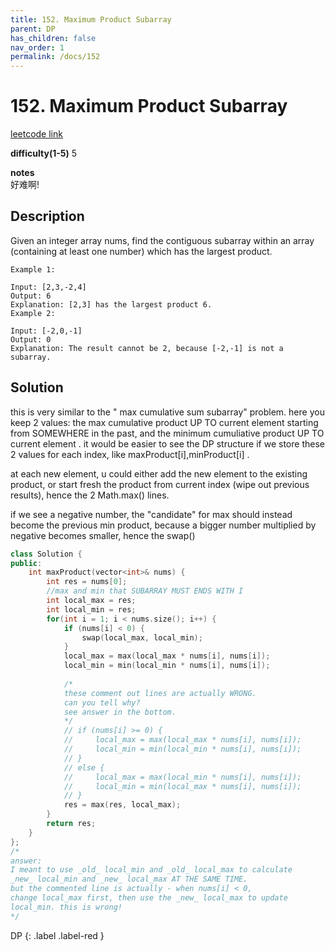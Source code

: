 ```yaml
---
title: 152. Maximum Product Subarray
parent: DP
has_children: false
nav_order: 1
permalink: /docs/152
---
```

# 152. Maximum Product Subarray
[leetcode link](https://leetcode.com/problems/maximum-product-subarray/)

**difficulty(1-5)** 
5

**notes**   
好难啊!

## Description
Given an integer array nums, find the contiguous subarray within an array (containing at least one number) which has the largest product.
```
Example 1:

Input: [2,3,-2,4]
Output: 6
Explanation: [2,3] has the largest product 6.
Example 2:

Input: [-2,0,-1]
Output: 0
Explanation: The result cannot be 2, because [-2,-1] is not a subarray.
```
## Solution
this is very similar to the " max cumulative sum subarray" problem. here you keep 2 values: the max cumulative product UP TO current element starting from SOMEWHERE in the past, and the minimum cumuliative product UP TO current element . it would be easier to see the DP structure if we store these 2 values for each index, like maxProduct[i],minProduct[i] .

at each new element, u could either add the new element to the existing product, or start fresh the product from current index (wipe out previous results), hence the 2 Math.max() lines.

if we see a negative number, the "candidate" for max should instead become the previous min product, because a bigger number multiplied by negative becomes smaller, hence the swap()

```c++
class Solution {
public:
    int maxProduct(vector<int>& nums) {
        int res = nums[0];
        //max and min that SUBARRAY MUST ENDS WITH I
        int local_max = res;
        int local_min = res;
        for(int i = 1; i < nums.size(); i++) {
            if (nums[i] < 0) {
                swap(local_max, local_min);
            }
            local_max = max(local_max * nums[i], nums[i]);
            local_min = min(local_min * nums[i], nums[i]);
            
            /*
            these comment out lines are actually WRONG. 
            can you tell why? 
            see answer in the bottom.
            */
            // if (nums[i] >= 0) {
            //     local_max = max(local_max * nums[i], nums[i]);
            //     local_min = min(local_min * nums[i], nums[i]);
            // }
            // else {
            //     local_max = max(local_min * nums[i], nums[i]);
            //     local_min = min(local_max * nums[i], nums[i]);
            // }
            res = max(res, local_max);
        }
        return res;
    }
};
/*
answer:
I meant to use _old_ local_min and _old_ local_max to calculate
_new_ local_min and _new_ local_max AT THE SAME TIME. 
but the commented line is actually - when nums[i] < 0, 
change local_max first, then use the _new_ local_max to update
local_min. this is wrong!
*/
```
DP
{: .label .label-red }
